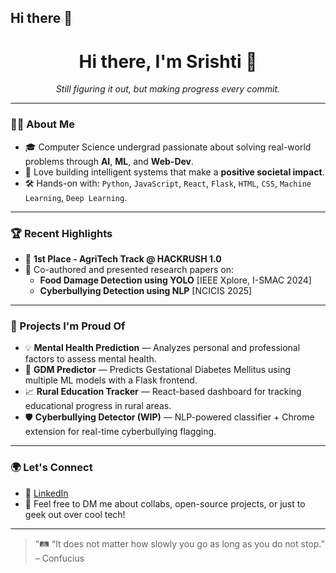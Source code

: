 ## Hi there 👋

<!--
**srishti-chordia/srishti-chordia** is a ✨ _special_ ✨ repository because its `README.md` (this file) appears on your GitHub profile.

Here are some ideas to get you started:

- 🔭 I’m currently working on ...
- 🌱 I’m currently learning ...
- 👯 I’m looking to collaborate on ...
- 🤔 I’m looking for help with ...
- 💬 Ask me about ...
- 📫 How to reach me: ...
- 😄 Pronouns: ...
- ⚡ Fun fact: ...
-->
<h1 align="center">Hi there, I'm Srishti 👋</h1>

<p align="center">
  <i>Still figuring it out, but making progress every commit.</i>
</p>

---

### 👩‍💻 About Me

- 🎓 Computer Science undergrad passionate about solving real-world problems through **AI**, **ML**, and **Web-Dev**.
- 🧠 Love building intelligent systems that make a **positive societal impact**.
- 🛠️ Hands-on with: `Python`, `JavaScript`, `React`, `Flask`, `HTML`, `CSS`, `Machine Learning`, `Deep Learning`.

---

### 🏆 Recent Highlights

- 🥇 **1st Place - AgriTech Track @ HACKRUSH 1.0**
- 📄 Co-authored and presented research papers on:
  - **Food Damage Detection using YOLO** [IEEE Xplore, I-SMAC 2024]
  - **Cyberbullying Detection using NLP** [NCICIS 2025]

---

### 🚀 Projects I'm Proud Of

- 💡 **Mental Health Prediction** — Analyzes personal and professional factors to assess mental health.
- 🧪 **GDM Predictor** — Predicts Gestational Diabetes Mellitus using multiple ML models with a Flask frontend.
- 📈 **Rural Education Tracker** — React-based dashboard for tracking educational progress in rural areas.
- 🛡️ **Cyberbullying Detector (WIP)** — NLP-powered classifier + Chrome extension for real-time cyberbullying flagging.

---

### 🌍 Let's Connect

- 💼 [LinkedIn](https://www.linkedin.com/in/srishti-chordia-150203246/)
- 💬 Feel free to DM me about collabs, open-source projects, or just to geek out over cool tech!

---

> “🛤️ “It does not matter how slowly you go as long as you do not stop.” – Confucius
